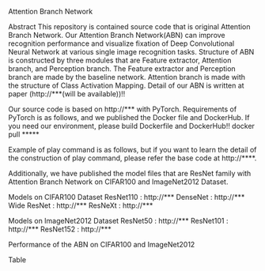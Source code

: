 Attention Branch Network

Abstract
This repository is contained source code that is original Attention Branch Network.
Our Attention Branch Network(ABN) can improve recognition performance and visualize fixation of Deep Convolutional Neural Network at various single image recognition tasks. Structure of ABN is constructed by three modules that are Feature extractor, Attention branch, and Perception branch. The Feature extractor and Perception branch are made by the baseline network. Attention branch is made with the structure of Class Activation Mapping. Detail of our ABN is written at paper (http://***(will be available))!!


Our source code is based on http://*** with PyTorch. Requirements of PyTorch is as follows, and we published the Docker file and DockerHub. If you need our environment, please build Dockerfile and DockerHub!!
docker pull *****

Example of play command is as follows, but if you want to learn the detail of the construction of play command, please refer the base code at http://****.


Additionally, we have published the model files that are ResNet family with Attention Branch Network on CIFAR100 and ImageNet2012 Dataset. 

Models on CIFAR100 Dataset
ResNet110 : http://***
DenseNet : http://***
Wide ResNet : http://***
ResNeXt : http://***

Models on ImageNet2012 Dataset
ResNet50 : http://***
ResNet101 : http://***
ResNet152 : http://***

Performance of the ABN on CIFAR100 and ImageNet2012

Table




